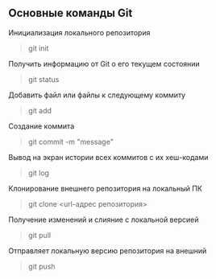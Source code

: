 ## Основные команды Git  
Инициализация локального репозитория  
>git init  

Получить информацию от Git о его текущем состоянии  
>git status  

Добавить файл или файлы к следующему коммиту 
>git add  

Создание коммита
>git commit -m "message"  

Вывод на экран истории всех коммитов с их хеш-кодами
>git log  

Клонирование внешнего репозитория на  локальный ПК
>git clone <url-адрес репозитория>  

Получение изменений и слияние с локальной версией  
>git pull  

Отправляет локальную версию репозитория на внешний  
>git push  
